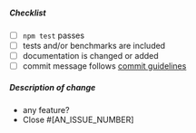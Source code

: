 <!--
Thank you for your pull request. Please provide a description above and review
the requirements below.

Bug fixes and new features should include tests and possibly benchmarks.

Contributors guide: https://github.com/apache/rocketmq-client-nodejs/blob/master/CONTRIBUTING.md
-->

##### Checklist
<!-- Remove items that do not apply. For completed items, change [ ] to [x]. -->

- [ ] `npm test` passes
- [ ] tests and/or benchmarks are included
- [ ] documentation is changed or added
- [ ] commit message follows [commit guidelines](https://github.com/apache/rocketmq-client-nodejs/blob/master/CONTRIBUTING.md#commit-message-guidelines)

##### Description of change

+ any feature?
+ Close #[AN_ISSUE_NUMBER]
